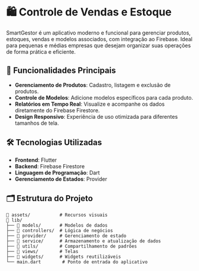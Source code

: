 # 🛍️ Controle de Vendas e Estoque

SmartGestor é um aplicativo moderno e funcional para gerenciar produtos, estoques, vendas e modelos associados, com integração ao Firebase. Ideal para pequenas e médias empresas que desejam organizar suas operações de forma prática e eficiente.

## 🚀 Funcionalidades Principais

- **Gerenciamento de Produtos**: Cadastro, listagem e exclusão de produtos.
- **Controle de Modelos**: Adicione modelos específicos para cada produto.
- **Relatórios em Tempo Real**: Visualize e acompanhe os dados diretamente do Firebase Firestore.
- **Design Responsivo**: Experiência de uso otimizada para diferentes tamanhos de tela.

## 🛠️ Tecnologias Utilizadas

- **Frontend**: Flutter
- **Backend**: Firebase Firestore
- **Linguagem de Programação**: Dart
- **Gerenciamento de Estados**: Provider

## 🗂️ Estrutura do Projeto

```plaintext
📂 assets/           # Recursos visuais
📂 lib/
├── 📂 models/       # Modelos de dados 
├── 📂 controllers/  # Lógica de negócios 
├── 📂 provider/     # Gerenciamento de estado
├── 📂 service/      # Armazenamento e atualização de dados
├── 📂 utils/        # Compartilhamento de padrões
├── 📂 views/        # Telas 
├── 📂 widgets/      # Widgets reutilizáveis
└── main.dart        # Ponto de entrada do aplicativo

